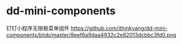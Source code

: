 # dd-mini-components
钉钉小程序无限极菜单组件
https://github.com/ithinkyang/dd-mini-components/blob/master/8eef6a9daa4932c2e82013dcbbc3fd0.png
